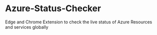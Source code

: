 # Azure-Status-Checker
Edge and Chrome Extension to check the live status of Azure Resources and services globally
